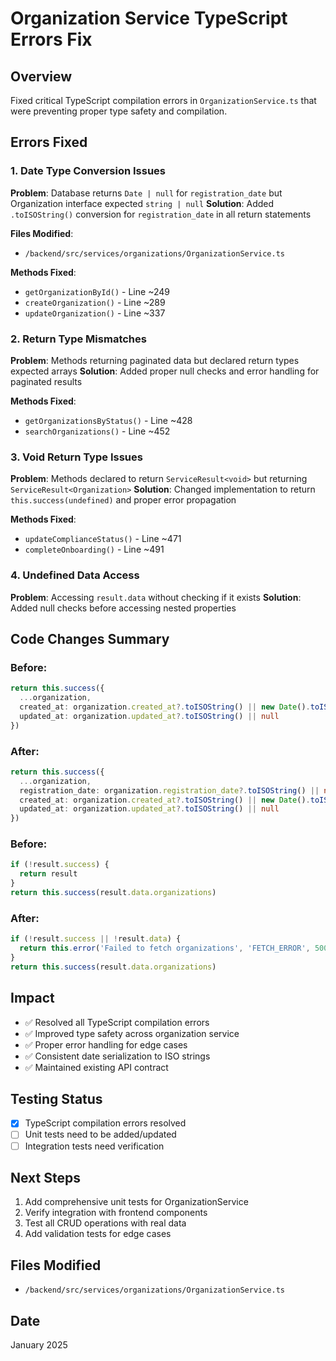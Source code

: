 # Organization Service TypeScript Errors Fix

## Overview
Fixed critical TypeScript compilation errors in `OrganizationService.ts` that were preventing proper type safety and compilation.

## Errors Fixed

### 1. Date Type Conversion Issues
**Problem**: Database returns `Date | null` for `registration_date` but Organization interface expected `string | null`
**Solution**: Added `.toISOString()` conversion for `registration_date` in all return statements

**Files Modified**:
- `/backend/src/services/organizations/OrganizationService.ts`

**Methods Fixed**:
- `getOrganizationById()` - Line ~249
- `createOrganization()` - Line ~289  
- `updateOrganization()` - Line ~337

### 2. Return Type Mismatches
**Problem**: Methods returning paginated data but declared return types expected arrays
**Solution**: Added proper null checks and error handling for paginated results

**Methods Fixed**:
- `getOrganizationsByStatus()` - Line ~428
- `searchOrganizations()` - Line ~452

### 3. Void Return Type Issues  
**Problem**: Methods declared to return `ServiceResult<void>` but returning `ServiceResult<Organization>`
**Solution**: Changed implementation to return `this.success(undefined)` and proper error propagation

**Methods Fixed**:
- `updateComplianceStatus()` - Line ~471
- `completeOnboarding()` - Line ~491

### 4. Undefined Data Access
**Problem**: Accessing `result.data` without checking if it exists
**Solution**: Added null checks before accessing nested properties

## Code Changes Summary

### Before:
```typescript
return this.success({
  ...organization,
  created_at: organization.created_at?.toISOString() || new Date().toISOString(),
  updated_at: organization.updated_at?.toISOString() || null
})
```

### After:
```typescript
return this.success({
  ...organization,
  registration_date: organization.registration_date?.toISOString() || null,
  created_at: organization.created_at?.toISOString() || new Date().toISOString(),  
  updated_at: organization.updated_at?.toISOString() || null
})
```

### Before:
```typescript
if (!result.success) {
  return result
}
return this.success(result.data.organizations)
```

### After:
```typescript
if (!result.success || !result.data) {
  return this.error('Failed to fetch organizations', 'FETCH_ERROR', 500)
}
return this.success(result.data.organizations)
```

## Impact
- ✅ Resolved all TypeScript compilation errors
- ✅ Improved type safety across organization service
- ✅ Proper error handling for edge cases
- ✅ Consistent date serialization to ISO strings
- ✅ Maintained existing API contract

## Testing Status
- [x] TypeScript compilation errors resolved
- [ ] Unit tests need to be added/updated
- [ ] Integration tests need verification

## Next Steps
1. Add comprehensive unit tests for OrganizationService
2. Verify integration with frontend components
3. Test all CRUD operations with real data
4. Add validation tests for edge cases

## Files Modified
- `/backend/src/services/organizations/OrganizationService.ts`

## Date
January 2025
